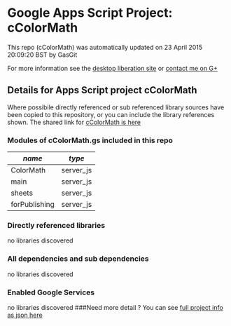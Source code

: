 # Google Apps Script Project: cColorMath
This repo (cColorMath) was automatically updated on 23 April 2015 20:09:20 BST by GasGit

For more information see the [desktop liberation site](http://ramblings.mcpher.com/Home/excelquirks/drivesdk/gettinggithubready "desktop liberation") or [contact me on G+](https://plus.google.com/+BruceMcpherson "Bruce McPherson - GDE")
## Details for Apps Script project cColorMath
Where possibile directly referenced or sub referenced library sources have been copied to this repository, or you can include the library references shown. 
The shared link for [cColorMath is here](https://script.google.com/d/18af-Zy20ZRDGR27l-kkjoPuN_g4eQ63Jn1QUWxEcX_Q4lb_qfWid5VRQ/edit?usp=sharing "open in the GAS IDE")

### Modules of cColorMath.gs included in this repo
*name*|*type*
--- | --- 
ColorMath| server_js
main| server_js
sheets| server_js
forPublishing| server_js
### Directly referenced libraries
no libraries discovered
### All dependencies and sub dependencies
no libraries discovered
### Enabled Google Services
no libraries discovered
###Need more detail ?
You can see [full project info as json here](info.json)
